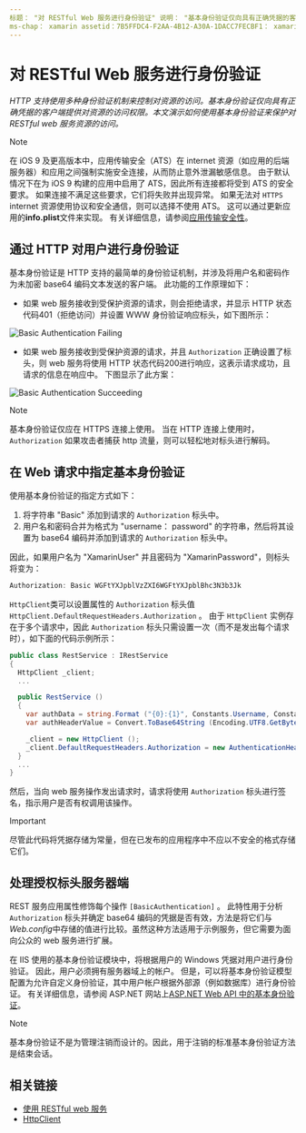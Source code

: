```yaml
---
标题： "对 RESTful Web 服务进行身份验证" 说明： "基本身份验证仅向具有正确凭据的客户端提供对资源的访问权限。 本文介绍如何使用基本身份验证来保护对 RESTful web 服务资源的访问。
ms-chap： xamarin assetid：7B5FFDC4-F2AA-4B12-A30A-1DACC7FECBF1： xamarin 窗体作者： davidbritch： dabritch ms. 日期：01/22/2018 非 loc： [ Xamarin.Forms ， Xamarin.Essentials ]
---
```


# <a name="authenticate-a-restful-web-service"></a>对 RESTful Web 服务进行身份验证

_HTTP 支持使用多种身份验证机制来控制对资源的访问。基本身份验证仅向具有正确凭据的客户端提供对资源的访问权限。本文演示如何使用基本身份验证来保护对 RESTful web 服务资源的访问。_

> [!NOTE]
> 在 iOS 9 及更高版本中，应用传输安全（ATS）在 internet 资源（如应用的后端服务器）和应用之间强制实施安全连接，从而防止意外泄漏敏感信息。 由于默认情况下在为 iOS 9 构建的应用中启用了 ATS，因此所有连接都将受到 ATS 的安全要求。 如果连接不满足这些要求，它们将失败并出现异常。
> 如果无法对 `HTTPS` internet 资源使用协议和安全通信，则可以选择不使用 ATS。 这可以通过更新应用的**info.plist**文件来实现。 有关详细信息，请参阅[应用传输安全性](~/ios/app-fundamentals/ats.md)。

## <a name="authenticating-users-over-http"></a>通过 HTTP 对用户进行身份验证

基本身份验证是 HTTP 支持的最简单的身份验证机制，并涉及将用户名和密码作为未加密 base64 编码文本发送的客户端。 此功能的工作原理如下：

- 如果 web 服务接收到受保护资源的请求，则会拒绝请求，并显示 HTTP 状态代码401（拒绝访问）并设置 WWW 身份验证响应标头，如下图所示：

![](rest-images/basic-authentication-fail.png "Basic Authentication Failing")

- 如果 web 服务接收到受保护资源的请求，并且 `Authorization` 正确设置了标头，则 web 服务将使用 HTTP 状态代码200进行响应，这表示请求成功，且请求的信息在响应中。 下图显示了此方案：

![](rest-images/basic-authentication-success.png "Basic Authentication Succeeding")

> [!NOTE]
> 基本身份验证仅应在 HTTPS 连接上使用。 当在 HTTP 连接上使用时， `Authorization` 如果攻击者捕获 http 流量，则可以轻松地对标头进行解码。

## <a name="specifying-basic-authentication-in-a-web-request"></a>在 Web 请求中指定基本身份验证

使用基本身份验证的指定方式如下：

1. 将字符串 "Basic" 添加到请求的 `Authorization` 标头中。
1. 用户名和密码合并为格式为 "username： password" 的字符串，然后将其设置为 base64 编码并添加到请求的 `Authorization` 标头中。

因此，如果用户名为 "XamarinUser" 并且密码为 "XamarinPassword"，则标头将变为：

```csharp
Authorization: Basic WGFtYXJpblVzZXI6WGFtYXJpblBhc3N3b3Jk
```

`HttpClient`类可以设置属性的 `Authorization` 标头值 `HttpClient.DefaultRequestHeaders.Authorization` 。 由于 `HttpClient` 实例存在于多个请求中，因此 `Authorization` 标头只需设置一次（而不是发出每个请求时），如下面的代码示例所示：

```csharp
public class RestService : IRestService
{
  HttpClient _client;
  ...

  public RestService ()
  {
    var authData = string.Format ("{0}:{1}", Constants.Username, Constants.Password);
    var authHeaderValue = Convert.ToBase64String (Encoding.UTF8.GetBytes (authData));

    _client = new HttpClient ();
    _client.DefaultRequestHeaders.Authorization = new AuthenticationHeaderValue ("Basic", authHeaderValue);
  }
  ...
}
```

然后，当向 web 服务操作发出请求时，请求将使用 `Authorization` 标头进行签名，指示用户是否有权调用该操作。

> [!IMPORTANT]
> 尽管此代码将凭据存储为常量，但在已发布的应用程序中不应以不安全的格式存储它们。

## <a name="processing-the-authorization-header-server-side"></a>处理授权标头服务器端

REST 服务应用属性修饰每个操作 `[BasicAuthentication]` 。 此特性用于分析 `Authorization` 标头并确定 base64 编码的凭据是否有效，方法是将它们与*Web.config*中存储的值进行比较。虽然这种方法适用于示例服务，但它需要为面向公众的 web 服务进行扩展。

在 IIS 使用的基本身份验证模块中，将根据用户的 Windows 凭据对用户进行身份验证。 因此，用户必须拥有服务器域上的帐户。 但是，可以将基本身份验证模型配置为允许自定义身份验证，其中用户帐户根据外部源（例如数据库）进行身份验证。 有关详细信息，请参阅 ASP.NET 网站上[ASP.NET Web API 中的基本身份验证](https://www.asp.net/web-api/overview/security/basic-authentication)。

> [!NOTE]
> 基本身份验证不是为管理注销而设计的。因此，用于注销的标准基本身份验证方法是结束会话。

## <a name="related-links"></a>相关链接

- [使用 RESTful web 服务](~/xamarin-forms/data-cloud/web-services/rest.md)
- [HttpClient](https://msdn.microsoft.com/library/system.net.http.httpclient(v=vs.110).aspx)
